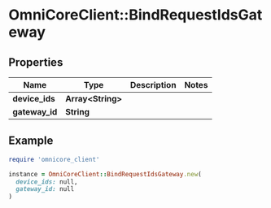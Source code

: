 # OmniCoreClient::BindRequestIdsGateway

## Properties

| Name | Type | Description | Notes |
| ---- | ---- | ----------- | ----- |
| **device_ids** | **Array&lt;String&gt;** |  |  |
| **gateway_id** | **String** |  |  |

## Example

```ruby
require 'omnicore_client'

instance = OmniCoreClient::BindRequestIdsGateway.new(
  device_ids: null,
  gateway_id: null
)
```

